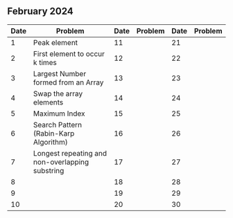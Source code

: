 ## February 2024

| Date | Problem                                         | Date | Problem | Date | Problem |
| ---- | ----------------------------------------------- | ---- | ------- | ---- | ------- |
| 1    | Peak element                                    | 11   |         | 21   |         |
| 2    | First element to occur k times                  | 12   |         | 22   |         |
| 3    | Largest Number formed from an Array             | 13   |         | 23   |         |
| 4    | Swap the array elements                         | 14   |         | 24   |         |
| 5    | Maximum Index                                   | 15   |         | 25   |         |
| 6    | Search Pattern (Rabin-Karp Algorithm)           | 16   |         | 26   |         |
| 7    | Longest repeating and non-overlapping substring | 17   |         | 27   |         |
| 8    |                                                 | 18   |         | 28   |         |
| 9    |                                                 | 19   |         | 29   |         |
| 10   |                                                 | 20   |         | 30   |         |
